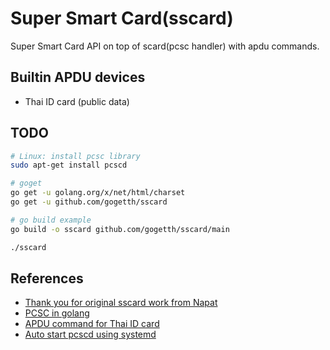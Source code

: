 # Super Smart Card(sscard)

Super Smart Card API on top of scard(pcsc handler) with apdu commands.

## Builtin APDU devices

- Thai ID card (public data)

## TODO

``` bash
# Linux: install pcsc library
sudo apt-get install pcscd

# goget
go get -u golang.org/x/net/html/charset
go get -u github.com/gogetth/sscard

# go build example
go build -o sscard github.com/gogetth/sscard/main

./sscard
```

## References

- [Thank you for original sscard work from Napat](https://github.com/Napat/sscard)
- [PCSC in golang](https://ludovicrousseau.blogspot.fr/2016/09/pcsc-sample-in-go.html)
- [APDU command for Thai ID card](https://github.com/Napat/ThaiNationalIDCard/blob/master/APDU.md)
- [Auto start pcscd using systemd](https://ludovicrousseau.blogspot.com/2011/11/pcscd-auto-start-using-systemd.html)
